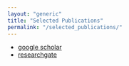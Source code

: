 ```yaml
---
layout: "generic"
title: "Selected Publications"
permalink: "/selected_publications/"
---
```



* [google scholar](https://scholar.google.com/citations?user=bRqtuCAAAAAJ&hl=iw)
* [researchgate](https://www.researchgate.net/profile/Inbal-Tuvi-Arad)
